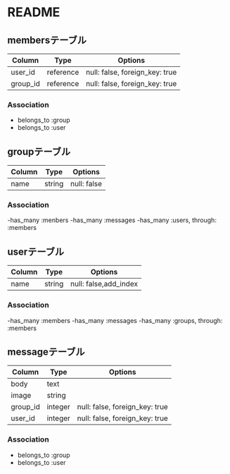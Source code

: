 # README


## membersテーブル

|Column|Type|Options|
|------|----|-------|
|user_id|reference|null: false, foreign_key: true|
|group_id|reference|null: false, foreign_key: true|

### Association
- belongs_to :group
- belongs_to :user

## groupテーブル

|Column|Type|Options|
|------|----|-------|
|name|string|null: false|


### Association
-has_many :menbers
-has_many :messages
-has_many :users, through: :members

## userテーブル

|Column|Type|Options|
|------|----|-------|
|name|string|null: false,add_index|


### Association
-has_many :members
-has_many :messages
-has_many :groups, through: :members

## messageテーブル

|Column|Type|Options|
|------|----|-------|
|body|text||
|image|string||
|group_id|integer|null: false, foreign_key: true|
|user_id|integer|null: false, foreign_key: true|


### Association
- belongs_to :group
- belongs_to :user
